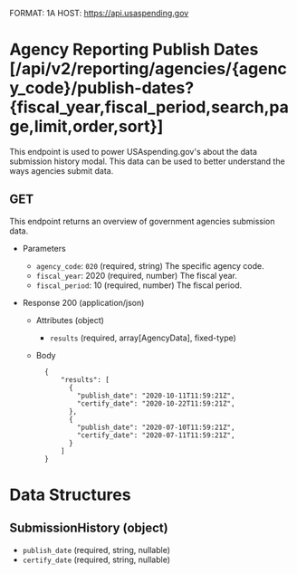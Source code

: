 FORMAT: 1A
HOST: https://api.usaspending.gov

# Agency Reporting Publish Dates [/api/v2/reporting/agencies/{agency_code}/publish-dates?{fiscal_year,fiscal_period,search,page,limit,order,sort}]

This endpoint is used to power USAspending.gov's about the data submission history modal. This data can be used to better understand the ways agencies submit data.

## GET

This endpoint returns an overview of government agencies submission data.

+ Parameters
    + `agency_code`: `020` (required, string)
        The specific agency code.
    + `fiscal_year`: 2020 (required, number)
        The fiscal year.
    + `fiscal_period`: 10 (required, number)
        The fiscal period.

+ Response 200 (application/json)

    + Attributes (object)
        + `results` (required, array[AgencyData], fixed-type)
    + Body

            {
                "results": [
                  {
                    "publish_date": "2020-10-11T11:59:21Z",
                    "certify_date": "2020-10-22T11:59:21Z",
                  },
                  {
                    "publish_date": "2020-07-10T11:59:21Z",
                    "certify_date": "2020-07-11T11:59:21Z",
                  }
                ]
            }

# Data Structures

## SubmissionHistory (object)
+ `publish_date` (required, string, nullable)
+ `certify_date` (required, string, nullable)
